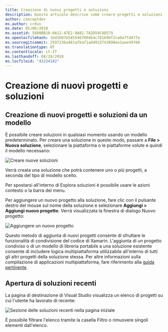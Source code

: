 ```yaml
---
title: Creazione di nuovi progetti e soluzioni
description: Questo articolo descrive come creare progetti e soluzioni in Visual Studio per Mac
author: conceptdev
ms.author: crdun
ms.date: 05/06/2018
ms.assetid: 5880BB10-0A12-47E2-8A82-7A2D59C4D579
ms.openlocfilehash: 1bd1687e545546780db4c76169bf2ca0affd47fe
ms.sourcegitcommit: 2597236a481afbaf1ad4915743898ee1aee49760
ms.translationtype: HT
ms.contentlocale: it-IT
ms.lasthandoff: 08/10/2018
ms.locfileid: "43224182"
---
```

# <a name="creating-new-projects-and-solutions"></a>Creazione di nuovi progetti e soluzioni

## <a name="creating-new-projects-and-solutions-from-a-template"></a>Creazione di nuovi progetti e soluzioni da un modello

È possibile creare soluzioni in qualsiasi momento usando un modello predeterminato. Per creare una soluzione in questo modo, passare a **File > Nuova soluzione**, selezionare la piattaforma o le piattaforme volute e quindi il modello necessario:

![Creare nuove soluzioni](media/projects-and-solutions-image0.png)

Verrà creata una soluzione che potrà contenere uno o più progetti, a seconda del tipo di modello scelto.

Per spostarsi all'interno di Esplora soluzioni è possibile usare le azioni contesto o la barra dei menu.

Per aggiungere un nuovo progetto alla soluzione, fare clic con il pulsante destro del mouse sul nome della soluzione e selezionare **Aggiungi > Aggiungi nuovo progetto**. Verrà visualizzata la finestra di dialogo Nuovo progetto:

 ![Aggiungere un nuovo progetto](media/projects-and-solutions-image4.png)

Questo metodo di aggiunta di nuovi progetti consente di sfruttare le funzionalità di condivisione del codice di Xamarin. L'aggiunta di un progetto condiviso o di un modello di libreria portabile a una soluzione esistente consente di includere logica multipiattaforma utilizzabile all'interno di tutti gli altri progetti della soluzione stessa. Per altre informazioni sulla compilazione di applicazioni multipiattaforma, fare riferimento alla [guida pertinente](https://developer.xamarin.com/guides/cross-platform/application_fundamentals/code-sharing/).

## <a name="opening-recent-solutions"></a>Apertura di soluzioni recenti

La pagina di destinazione di Visual Studio visualizza un elenco di progetti su cui l'utente ha lavorato di recente:

 ![Sezione delle soluzioni recenti nella pagina iniziale](media/create-new-projects-recent.png)

È possibile filtrare l'elenco tramite la casella Filtro o rimuovere singoli elementi dall'elenco. 
 